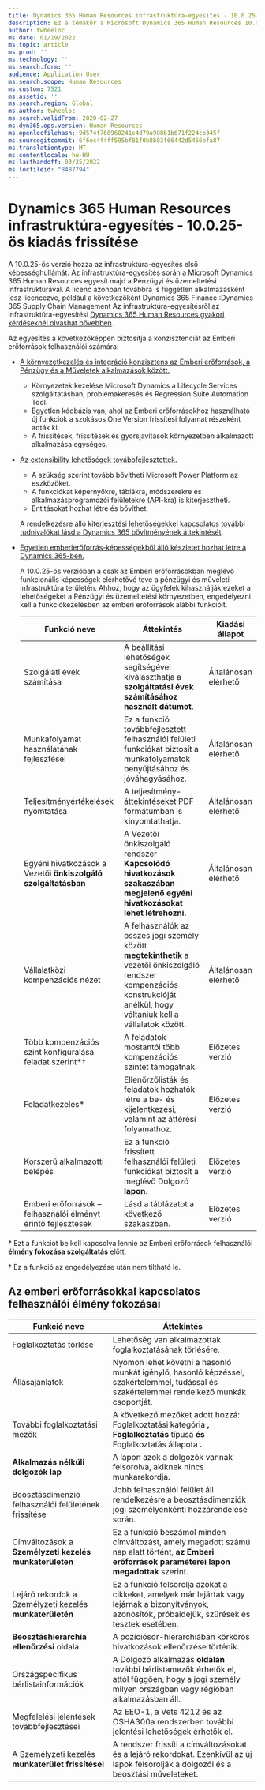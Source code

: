 ```yaml
---
title: Dynamics 365 Human Resources infrastruktúra-egyesítés - 10.0.25-ös kiadás frissítése
description: Ez a témakör a Microsoft Dynamics 365 Human Resources 10.0.25-ös kiadásának lépésekkel kapcsolatban tartalmaz tájékoztatást, amely az infrastruktúra-egyesítés első képességek hullámát hozza.
author: twheeloc
ms.date: 01/19/2022
ms.topic: article
ms.prod: ''
ms.technology: ''
ms.search.form: ''
audience: Application User
ms.search.scope: Human Resources
ms.custom: 7521
ms.assetid: ''
ms.search.region: Global
ms.author: twheeloc
ms.search.validFrom: 2020-02-27
ms.dyn365.ops.version: Human Resources
ms.openlocfilehash: 9d574f760960241e4d79a988b1b671f224cb345f
ms.sourcegitcommit: 6f6ec4f4ff595bf81f0b8b83f66442d5456efa87
ms.translationtype: MT
ms.contentlocale: hu-HU
ms.lasthandoff: 03/25/2022
ms.locfileid: "8487794"
---
```

# <a name="dynamics-365-human-resources-infrastructure-merge---release-10025-update"></a>Dynamics 365 Human Resources infrastruktúra-egyesítés - 10.0.25-ös kiadás frissítése

A 10.0.25-ös verzió hozza az infrastruktúra-egyesítés első képességhullámát. Az infrastruktúra-egyesítés során a Microsoft Dynamics 365 Human Resources egyesít majd a Pénzügyi és üzemeltetési infrastruktúrával. A licenc azonban továbbra is független alkalmazásként lesz licencezve, például a következőként Dynamics 365 Finance :Dynamics 365 Supply Chain Management Az infrastruktúra-egyesítésről az infrastruktúra-egyesítési [Dynamics 365 Human Resources gyakori kérdéseknél olvashat bővebben](../human-resources/hr-infrastructure-merge-faq.md).

Az egyesítés a következőképpen biztosítja a konzisztenciát az Emberi erőforrások felhasználói számára:

- [A környezetkezelés és integráció konzisztens az Emberi erőforrások, a Pénzügy és a Műveletek alkalmazások között.](/dynamics365-release-plan/2021wave2/human-resources/dynamics365-human-resources/consistent-environment-management-integrations-between-human-resources-finance-operations-apps)

    - Környezetek kezelése Microsoft Dynamics a Lifecycle Services szolgáltatásban, problémakeresés és Regression Suite Automation Tool.
    - Egyetlen kódbázis van, ahol az Emberi erőforrásokhoz használható új funkciók a szokásos One Version frissítési folyamat részeként adták ki.
    - A frissítések, frissítések és gyorsjavítások környezetben alkalmazott alkalmazása egységes.

- [Az extensibility lehetőségek továbbfejlesztettek.](/dynamics365-release-plan/2021wave2/human-resources/dynamics365-human-resources/improve-extensibility-options)

    - A szükség szerint tovább bővítheti Microsoft Power Platform az eszközöket.
    - A funkciókat képernyőkre, táblákra, módszerekre és alkalmazásprogramozói felületekre (API-kra) is kiterjesztheti.
    - Entitásokat hozhat létre és bővíthet.

    A rendelkezésre álló kiterjesztési [lehetőségekkel kapcsolatos további tudnivalókat lásd a Dynamics 365 bővítményének áttekintését](../fin-ops-core/dev-itpro/extensibility/extensibility-home-page.md).

- [Egyetlen emberierőforrás-képességekből álló készletet hozhat létre a Dynamics 365-ben.](/dynamics365-release-plan/2021wave2/human-resources/dynamics365-human-resources/create-one-set-human-resources-capabilities-within-dynamics-365)

    A 10.0.25-ös verzióban a csak az Emberi erőforrásokban meglévő funkcionális képességek elérhetővé teve a pénzügyi és műveleti infrastruktúra területén. Ahhoz, hogy az ügyfelek kihasználják ezeket a lehetőségeket a Pénzügyi és üzemeltetési környezetben, engedélyezni kell a funkciókezelésben az emberi erőforrások alábbi funkcióit.

    | Funkció neve | Áttekintés | Kiadási állapot | 
    |--------------|----------|----------------| 
    | Szolgálati évek számítása | A beállítási lehetőségek segítségével kiválaszthatja a **szolgáltatási évek számításához használt dátumot**. | Általánosan elérhető | 
    | Munkafolyamat használatának fejlesztései | Ez a funkció továbbfejlesztett felhasználói felületi funkciókat biztosít a munkafolyamatok benyújtásához és jóváhagyásához. | Általánosan elérhető | 
    | Teljesítményértékelések nyomtatása | A teljesítmény-áttekintéseket PDF formátumban is kinyomtathatja. | Általánosan elérhető | 
    | Egyéni hivatkozások a Vezetői **önkiszolgáló szolgáltatásban** | A Vezetői önkiszolgáló rendszer **Kapcsolódó** **hivatkozások szakaszában megjelenő egyéni hivatkozásokat lehet létrehozni.** | Általánosan elérhető | 
    | Vállalatközi kompenzációs nézet | A felhasználók az összes jogi személy között **megtekinthetik** a vezetői önkiszolgáló rendszer kompenzációs konstrukcióját anélkül, hogy váltaniuk kell a vállalatok között. | Általánosan elérhető | 
    | Több kompenzációs szint konfigurálása feladat szerint\*&dagger; | A feladatok mostantól több kompenzációs szintet támogatnak. | Előzetes verzió | 
    | Feladatkezelés\* | Ellenőrzőlisták és feladatok hozhatók létre a be- és kijelentkezési, valamint az áttérési folyamathoz. | Előzetes verzió | 
    | Korszerű alkalmazotti belépés | Ez a funkció frissített felhasználói felületi funkciókat biztosít a meglévő Dolgozó **lapon**. | Előzetes verzió | 
    | Emberi erőforrások – felhasználói élményt érintő fejlesztések | Lásd a táblázatot a következő szakaszban.  | Előzetes verzió | 

\* Ezt a funkciót be kell kapcsolva lennie az Emberi erőforrások felhasználói **élmény fokozása szolgáltatás** előtt.

&dagger; Ez a funkció az engedélyezése után nem tiltható le.

## <a name="human-resource-user-experience-enhancements"></a>Az emberi erőforrásokkal kapcsolatos felhasználói élmény fokozásai

| Funkció neve | Áttekintés | 
|--------------|----------| 
| Foglalkoztatás törlése | Lehetőség van alkalmazottak foglalkoztatásának törlésére. | 
| Állásajánlatok | Nyomon lehet követni a hasonló munkát igénylő, hasonló képzéssel, szakértelemmel, tudással és szakértelemmel rendelkező munkák csoportját. | 
| További foglalkoztatási mezők | A következő mezőket adott hozzá: Foglalkoztatási kategória **, Foglalkoztatás** típusa **és** Foglalkoztatás állapota **.** | 
| **Alkalmazás nélküli dolgozók lap** | A lapon azok a dolgozók vannak felsorolva, akiknek nincs munkarekordja. | 
| Beosztásdimenzió felhasználói felületének frissítése | Jobb felhasználói felület áll rendelkezésre a beosztásdimenziók jogi személyenkénti hozzárendelése során. | 
| Címváltozások a **Személyzeti kezelés munkaterületen** | Ez a funkció beszámol minden címváltozást, amely megadott számú nap alatt történt, **az Emberi erőforrások paraméterei lapon megadottak** szerint. | 
| Lejáró rekordok a Személyzeti kezelés **munkaterületén** | Ez a funkció felsorolja azokat a cikkeket, amelyek már lejártak vagy lejárnak a bizonyítványok, azonosítók, próbaidejük, szűrések és tesztek esetében. | 
| **Beosztáshierarchia ellenőrzési** oldala | A pozíciósor-hierarchiában körkörös hivatkozások ellenőrzése történik. | 
| Országspecifikus bérlistainformációk | A Dolgozó alkalmazás **oldalán** további bérlistamezők érhetők el, attól függően, hogy a jogi személy milyen országban vagy régióban alkalmazásban áll. | 
| Megfelelési jelentések továbbfejlesztései | Az EEO-1, a Vets 4212 és az OSHA300a rendszerben további jelentési lehetőségek érhetők el. | 
| A Személyzeti kezelés **munkaterület frissítései** | A rendszer frissíti a címváltozásokat és a lejáró rekordokat. Ezenkívül az új lapok felsorolják a dolgozói és a beosztási műveleteket. | 
